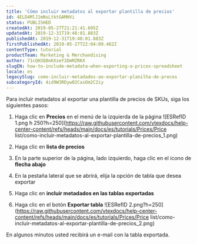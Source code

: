 ```yaml
---
title: 'Cómo incluir metadatos al exportar plantilla de precios'
id: 4ELD4MlJ1mNsLtktGAMHVi
status: PUBLISHED
createdAt: 2019-05-27T21:21:41.695Z
updatedAt: 2019-12-31T19:48:01.883Z
publishedAt: 2019-12-31T19:48:01.883Z
firstPublishedAt: 2019-05-27T22:04:09.462Z
contentType: tutorial
productTeam: Marketing & Merchandising
author: 71cQH3Q0oKXzeY2DmMZRKX
slugEN: how-to-include-metadata-when-exporting-a-prices-spreadsheet
locale: es
legacySlug: como-incluir-metadados-ao-exportar-planilha-de-precos
subcategoryId: 4id9W3RDyw02CasOm2C2iy
---
```


Para incluir metadatos al exportar una plantilla de precios de SKUs, siga los siguientes pasos:

1. Haga clic en **Precios** en el menú de la izquierda de la página 
![ESRefID 1.png h 250?h=250](https://raw.githubusercontent.com/vtexdocs/help-center-content/refs/heads/main/docs/es/tutorials/Prices/Price list/como-incluir-metadatos-al-exportar-plantilla-de-precios_1.png)

2. Haga clic en **lista de precios** 

3. En la parte superior de la página, lado izquierdo, haga clic en el icono de **flecha abajo**

4. En la pestaña lateral que se abrirá, elija la opción de tabla que desea exportar

5. Haga clic en **incluir metadados en las tablas exportadas**

6. Haga clic en el botón **Exportar tabla**
![ESRefID 2.png?h=250](https://raw.githubusercontent.com/vtexdocs/help-center-content/refs/heads/main/docs/es/tutorials/Prices/Price list/como-incluir-metadatos-al-exportar-plantilla-de-precios_2.png)

En algunos minutos usted recibirá un e-mail con la tabla exportada.
